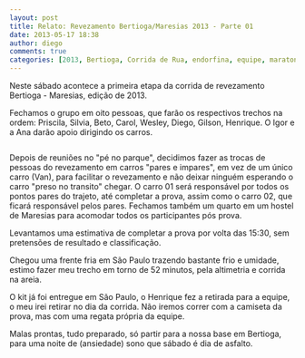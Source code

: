 ```yaml
---
layout: post
title: Relato: Revezamento Bertioga/Maresias 2013 - Parte 01
date: 2013-05-17 18:38
author: diego
comments: true
categories: [2013, Bertioga, Corrida de Rua, endorfina, equipe, maratona, Maresias, revezamento, Ultra, Ultramaratona]
---
```

​N​este sábado​ acontece a primeira etapa da corrida de revezamento Bertioga - Maresias, edição de 2013.

Fechamos o grupo em oito pessoas, que farão os respectivos trechos na ordem: Priscila​, Silvia​, Beto​, ​Carol​, ​Wesley​, ​Diego​, Gilson, Henrique​. O Igor e a Ana darão apoio dirigindo os carros.<div class="moldura"><a class="lightbox" href="http://www.diegoronan.com.br/diegoronan/wp-content/uploads/2013/05/image_1366945147243095.jpg"><img class="imgTitulo" alt="" src="http://www.diegoronan.com.br/diegoronan/wp-content/uploads/2013/05/image_1366945147243095.jpg" /></a></div>

Depois de reuniões no "pé no parque", decidimos fazer as trocas de pessoas do revezamento em carros "pares e impares", em vez de um único carro (Van), para facilitar o revezamento e não deixar ninguém esperando o carro "preso no transito" chegar. O carro 01 será responsável por todos os pontos pares do trajeto, até completar a prova, assim como o carro 02, que ficará responsável pelos pares. Fechamos também um quarto em um hostel de Maresias para acomodar todos os participantes pós prova.

Levantamos uma estimativa de completar a prova por volta das 15:30, sem pretensões de resultado e classificação.

Chegou uma frente fria em São Paulo trazendo bastante frio e umidade, estimo fazer meu trecho em torno de 52 minutos, pela altimetria e corrida na areia.

O kit já foi entregue em São Paulo, o Henrique fez a retirada para a equipe, o meu irei retirar no dia da corrida. Não iremos correr com a camiseta da prova, mas com uma regata própria da equipe.

Malas prontas, tudo preparado, só partir para a nossa base em Bertioga, para uma noite de (ansiedade) sono que sábado é dia de asfalto.
